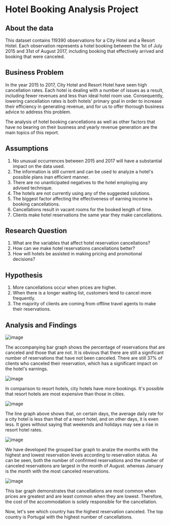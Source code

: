 # Hotel Booking Analysis Project

## About the data
This dataset contains 119390 observations for a City Hotel and a Resort Hotel. Each observation represents a hotel booking between the 1st of July 2015 and 31st of August 2017, including booking that effectively arrived and booking that were canceled.
## Business Problem
In the year 2015 to 2017, City Hotel and Resort Hotel have seen high cancellation rates. Each hotel is dealing with a number of issues as a result, including fewer revenues and less than ideal hotel room use. Consequently, lowering cancellation rates is both hotels' primary goal in order to increase their efficiency in generating revenue, and for us to offer thorough business advice to address this problem.

The analysis of hotel booking cancellations as well as other factors that have no bearing on their business and yearly revenue generation are the main topics of this report.
## Assumptions
1. No unusual occurrences between 2015 and 2017 will have a substantial impact on the data used.
2. The information is still current and can be used to analyze a hotel's possible plans inan efficient manner.
3. There are no unanticipated negatives to the hotel employing any advised technique.
4. The hotels are not currently using any of the suggested solutions.
5. The biggest factor affecting the effectiveness of earning income is booking cancellations.
6. Cancellations result in vacant rooms for the booked length of time.
7. Clients make hotel reservations the same year they make cancellations.
## Research Question
1. What are the variables that affect hotel reservation cancellations?
2. How can we make hotel reservations cancellations better?
3. How will hotels be assisted in making pricing and promotional decisions?
## Hypothesis
1. More cancellations occur when prices are higher.
2. When there is a longer waiting list, customers tend to cancel more frequently.
3. The majority of clients are coming from offline travel agents to make their reservations.
## Analysis and Findings
![image](https://github.com/SatyamPatidar30/Python_Data_Analysis_Project/assets/151156440/3296f4fe-d6c9-4f91-9776-6c889c390c61)

The accompanying bar graph shows the percentage of reservations that are canceled and those that are not. It is obvious that there are still a significant number of reservations that have not been canceled. There are still 37% of clients who canceled their reservation, which has a significant impact on the hotel's earnings.

![image](https://github.com/SatyamPatidar30/Python_Data_Analysis_Project/assets/151156440/a48fa2cc-740c-4128-be42-52d52dc6ee56)

In comparison to resort hotels, city hotels have more bookings. It's possible that resort hotels are most expensive than those in cities.

![image](https://github.com/SatyamPatidar30/Python_Data_Analysis_Project/assets/151156440/ab1c6c5c-94bf-4ee7-b201-bea60553c3d6)

The line graph above shows that, on certain days, the average daily rate for a city hotel is less than that of a resort hotel, and on other days, it is even less. It goes without saying that weekends and holidays may see a rise in resort hotel rates.

![image](https://github.com/SatyamPatidar30/Python_Data_Analysis_Project/assets/151156440/49430d0b-85bf-48b4-8d4f-8017e42a2ae0)

We have developed the grouped bar graph to analze the months with the highest and lowest reservation levels according to reservation status. As can be seen, both the number of confirmed reservations and the number of canceled reservations are largest in the month of August. whereas January is the month with the most canceled reservations.

![image](https://github.com/SatyamPatidar30/Python_Data_Analysis_Project/assets/151156440/0b23c98d-16ec-466d-82c1-cdf33695e455)

This bar graph demonstrates that cancellations are most common when prices are greatest and are least common when they are lowest. Therefore, the cost of the accommodation is solely responsible for the cancellation.

Now, let's see which country has the highest reservation canceled. The top country is Portugal with the highest number of cancellations.


